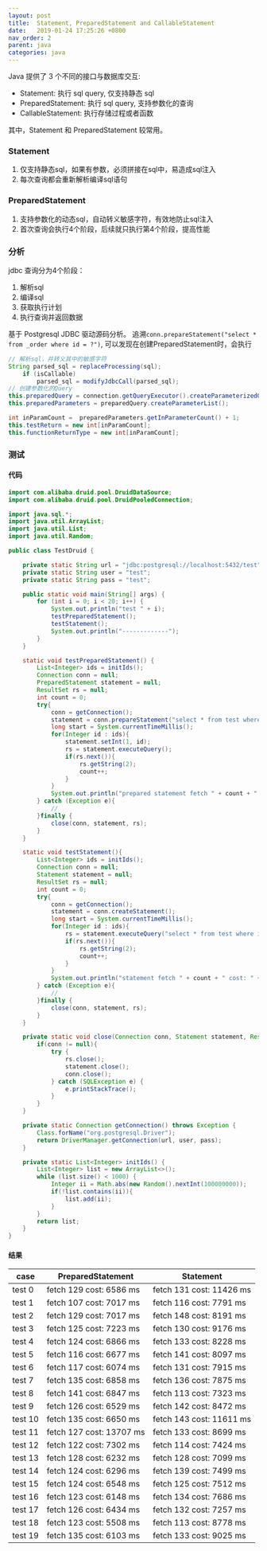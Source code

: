 ```yaml
---
layout: post
title:  Statement, PreparedStatement and CallableStatement
date:   2019-01-24 17:25:26 +0800
nav_order: 2
parent: java
categories: java
---
```


Java 提供了 3 个不同的接口与数据库交互:
* Statement: 执行 sql query, 仅支持静态 sql
* PreparedStatement: 执行 sql query, 支持参数化的查询
* CallableStatement: 执行存储过程或者函数

其中，Statement 和 PreparedStatement 较常用。

### Statement
1. 仅支持静态sql，如果有参数，必须拼接在sql中，易造成sql注入
2. 每次查询都会重新解析编译sql语句
### PreparedStatement
1. 支持参数化的动态sql，自动转义敏感字符，有效地防止sql注入
2. 首次查询会执行4个阶段，后续就只执行第4个阶段，提高性能

### 分析
jdbc 查询分为4个阶段：
1. 解析sql
2. 编译sql
3. 获取执行计划
4. 执行查询并返回数据

基于 Postgresql JDBC 驱动源码分析。
追溯```conn.prepareStatement("select * from _order where id = ?")```, 可以发现在创建PreparedStatement时，会执行
```java
// 解析sql，并转义其中的敏感字符
String parsed_sql = replaceProcessing(sql);
    if (isCallable)
        parsed_sql = modifyJdbcCall(parsed_sql);
// 创建参数化的Query
this.preparedQuery = connection.getQueryExecutor().createParameterizedQuery(parsed_sql);
this.preparedParameters = preparedQuery.createParameterList();

int inParamCount =  preparedParameters.getInParameterCount() + 1;
this.testReturn = new int[inParamCount];
this.functionReturnType = new int[inParamCount];
```
### 测试

#### 代码

```java
import com.alibaba.druid.pool.DruidDataSource;
import com.alibaba.druid.pool.DruidPooledConnection;

import java.sql.*;
import java.util.ArrayList;
import java.util.List;
import java.util.Random;

public class TestDruid {

    private static String url = "jdbc:postgresql://localhost:5432/test";
    private static String user = "test";
    private static String pass = "test";

    public static void main(String[] args) {
        for (int i = 0; i < 20; i++) {
            System.out.println("test " + i);
            testPreparedStatement();
            testStatement();
            System.out.println("-------------");
        }
    }

    static void testPreparedStatement() {
        List<Integer> ids = initIds();
        Connection conn = null;
        PreparedStatement statement = null;
        ResultSet rs = null;
        int count = 0;
        try{
            conn = getConnection();
            statement = conn.prepareStatement("select * from test where id = ?");
            long start = System.currentTimeMillis();
            for(Integer id : ids){
                statement.setInt(1, id);
                rs = statement.executeQuery();
                if(rs.next()){
                    rs.getString(2);
                    count++;
                }
            }
            System.out.println("prepared statement fetch " + count + " cost: " + (System.currentTimeMillis() - start) + " ms");
        } catch (Exception e){
            //
        }finally {
            close(conn, statement, rs);
        }
    }

    static void testStatement(){
        List<Integer> ids = initIds();
        Connection conn = null;
        Statement statement = null;
        ResultSet rs = null;
        int count = 0;
        try{
            conn = getConnection();
            statement = conn.createStatement();
            long start = System.currentTimeMillis();
            for(Integer id : ids){
                rs = statement.executeQuery("select * from test where id = " + id);
                if(rs.next()){
                    rs.getString(2);
                    count++;
                }
            }
            System.out.println("statement fetch " + count + " cost: " + (System.currentTimeMillis() - start) + " ms");
        } catch (Exception e){
            //
        }finally {
            close(conn, statement, rs);
        }
    }

    private static void close(Connection conn, Statement statement, ResultSet rs){
        if(conn != null){
            try {
                rs.close();
                statement.close();
                conn.close();
            } catch (SQLException e) {
                e.printStackTrace();
            }
        }
    }

    private static Connection getConnection() throws Exception {
        Class.forName("org.postgresql.Driver");
        return DriverManager.getConnection(url, user, pass);
    }

    private static List<Integer> initIds() {
        List<Integer> list = new ArrayList<>();
        while (list.size() < 1000) {
            Integer ii = Math.abs(new Random().nextInt(100000000));
            if(!list.contains(ii)){
                list.add(ii);
            }
        }
        return list;
    }
}
```
#### 结果
| case | PreparedStatement | Statement |
| --- | --- | --- |
| test 0 | fetch 129 cost: 6586 ms | fetch 131 cost: 11426 ms |
| test 1 | fetch 107 cost: 7017 ms | fetch 116 cost: 7791 ms |
| test 2 | fetch 129 cost: 7017 ms | fetch 148 cost: 8191 ms |
| test 3 | fetch 125 cost: 7223 ms | fetch 130 cost: 9176 ms |
| test 4 | fetch 124 cost: 6866 ms | fetch 133 cost: 8228 ms |
| test 5 | fetch 116 cost: 6677 ms | fetch 141 cost: 8097 ms |
| test 6 | fetch 117 cost: 6074 ms | fetch 131 cost: 7915 ms |
| test 7 | fetch 135 cost: 6858 ms | fetch 136 cost: 7875 ms |
| test 8 | fetch 141 cost: 6847 ms | fetch 113 cost: 7323 ms |
| test 9 | fetch 126 cost: 6529 ms | fetch 142 cost: 8472 ms |
| test 10 | fetch 135 cost: 6650 ms | fetch 143 cost: 11611 ms |
| test 11 | fetch 127 cost: 13707 ms | fetch 133 cost: 8699 ms |
| test 12 | fetch 122 cost: 7302 ms | fetch 114 cost: 7424 ms |
| test 13 | fetch 128 cost: 6232 ms | fetch 128 cost: 7099 ms |
| test 14 | fetch 124 cost: 6296 ms | fetch 139 cost: 7499 ms |
| test 15 | fetch 124 cost: 6548 ms | fetch 125 cost: 7512 ms |
| test 16 | fetch 123 cost: 6148 ms | fetch 134 cost: 7686 ms |
| test 17 | fetch 126 cost: 6434 ms | fetch 132 cost: 7257 ms |
| test 18 | fetch 123 cost: 5508 ms | fetch 113 cost: 8778 ms |
| test 19 | fetch 135 cost: 6103 ms | fetch 133 cost: 9025 ms |
